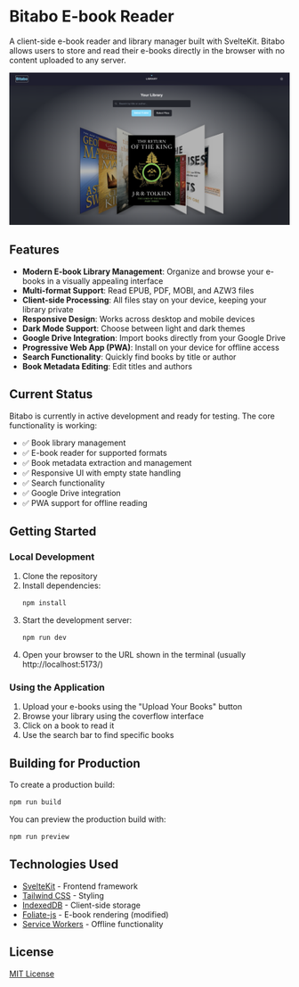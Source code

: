 # Bitabo E-book Reader

A client-side e-book reader and library manager built with SvelteKit. Bitabo allows users to store and read their e-books directly in the browser with no content uploaded to any server.

![Bitabo E-book Reader](static/screenshots/desktop.png)

## Features

- **Modern E-book Library Management**: Organize and browse your e-books in a visually appealing interface
- **Multi-format Support**: Read EPUB, PDF, MOBI, and AZW3 files
- **Client-side Processing**: All files stay on your device, keeping your library private
- **Responsive Design**: Works across desktop and mobile devices
- **Dark Mode Support**: Choose between light and dark themes
- **Google Drive Integration**: Import books directly from your Google Drive
- **Progressive Web App (PWA)**: Install on your device for offline access
- **Search Functionality**: Quickly find books by title or author
- **Book Metadata Editing**: Edit titles and authors

## Current Status

Bitabo is currently in active development and ready for testing. The core functionality is working:

- ✅ Book library management
- ✅ E-book reader for supported formats
- ✅ Book metadata extraction and management
- ✅ Responsive UI with empty state handling
- ✅ Search functionality
- ✅ Google Drive integration
- ✅ PWA support for offline reading

## Getting Started

### Local Development

1. Clone the repository
2. Install dependencies:
   ```bash
   npm install
   ```
3. Start the development server:
   ```bash
   npm run dev
   ```
4. Open your browser to the URL shown in the terminal (usually http://localhost:5173/)

### Using the Application

1. Upload your e-books using the "Upload Your Books" button
2. Browse your library using the coverflow interface
3. Click on a book to read it
4. Use the search bar to find specific books

## Building for Production

To create a production build:

```bash
npm run build
```

You can preview the production build with:

```bash
npm run preview
```

## Technologies Used

- [SvelteKit](https://kit.svelte.dev/) - Frontend framework
- [Tailwind CSS](https://tailwindcss.com/) - Styling
- [IndexedDB](https://developer.mozilla.org/en-US/docs/Web/API/IndexedDB_API) - Client-side storage
- [Foliate-js](https://github.com/johnfactotum/foliate-js) - E-book rendering (modified)
- [Service Workers](https://developer.mozilla.org/en-US/docs/Web/API/Service_Worker_API) - Offline functionality

## License

[MIT License](LICENSE)
